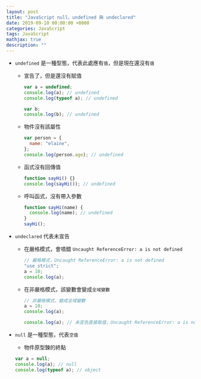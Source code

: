 ```yaml
---
layout: post
title: "JavaScript null、undefined 與 undeclared"
date: 2019-09-10 00:00:00 +0800
categories: JavaScript
tags: JavaScript
mathjax: true
description: ""
---
```


- `undefined` 是一種型態，代表此處應有`值`，但是現在還沒有`值`

  - 宣告了，但是還沒有賦值

    ```js
    var a = undefined;
    console.log(a); // undefined
    console.log(typeof a); // undefined

    var b;
    console.log(b); // undefined
    ```

  - 物件沒有該屬性

    ```js
    var person = {
      name: "elaine",
    };
    console.log(person.age); // undefined
    ```

  - 函式沒有回傳值

    ```js
    function sayHi() {}
    console.log(sayHi()); // undefined
    ```

  - 呼叫函式，沒有帶入參數

    ```js
    function sayHi(name) {
      console.log(name); // undefined
    }
    sayHi();
    ```

- `undeclared` 代表未宣告

  - 在嚴格模式，會噴錯 `Uncaught ReferenceError: a is not defined`

    ```js
    // 嚴格模式，Uncaught ReferenceError: a is not defined
    "use strict";
    a = 10;
    console.log(a);
    ```

  - 在非嚴格模式，該變數會變成`全域變數`

    ```js
    // 非嚴格模式，變成全域變數
    a = 10;
    console.log(a);
    ```

    ```js
    console.log(a); // 未宣告直接取值，Uncaught ReferenceError: a is not defined
    ```

- `null` 是一種型態，代表`空值`

  - 物件原型鍊的終點

  ```js
  var a = null;
  console.log(a); // null
  console.log(typeof a); // object
  ```
